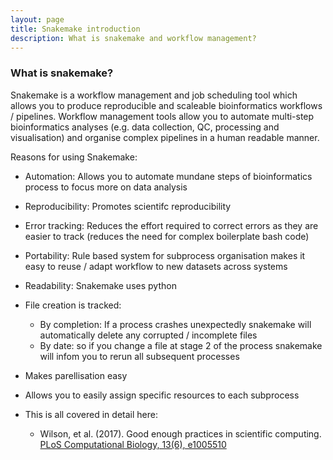 ```yaml
---
layout: page
title: Snakemake introduction
description: What is snakemake and workflow management?
---
```


### What is snakemake?

Snakemake is a workflow management and job scheduling tool which allows you to produce reproducible and 
scaleable bioinformatics workflows / pipelines. Workflow management tools allow you to automate multi-step
bioinformatics analyses (e.g. data collection, QC, processing and visualisation) and organise complex pipelines 
in a human readable manner. 

Reasons for using Snakemake:

- Automation: Allows you to automate mundane steps of bioinformatics process to focus more on data analysis
- Reproducibility: Promotes scientifc reproducibility 
- Error tracking: Reduces the effort required to correct errors as they are easier to track (reduces the need for complex boilerplate bash code)
- Portability: Rule based system for subprocess organisation makes it easy to reuse / adapt workflow to new datasets across systems
- Readability: Snakemake uses python
- File creation is tracked: 
    - By completion: If a process crashes unexpectedly snakemake will automatically delete any corrupted / incomplete files
    - By date: so if you change a file at stage 2 of the process snakemake will infom you to rerun all subsequent processes
- Makes parellisation easy
- Allows you to easily assign specific resources to each subprocess 


- This is all covered in detail here:
    - Wilson, et al. (2017). Good enough practices in scientific computing. [PLoS Computational Biology, 13(6), e1005510](http://doi.org/10.1371/journal.pcbi.1005510)
